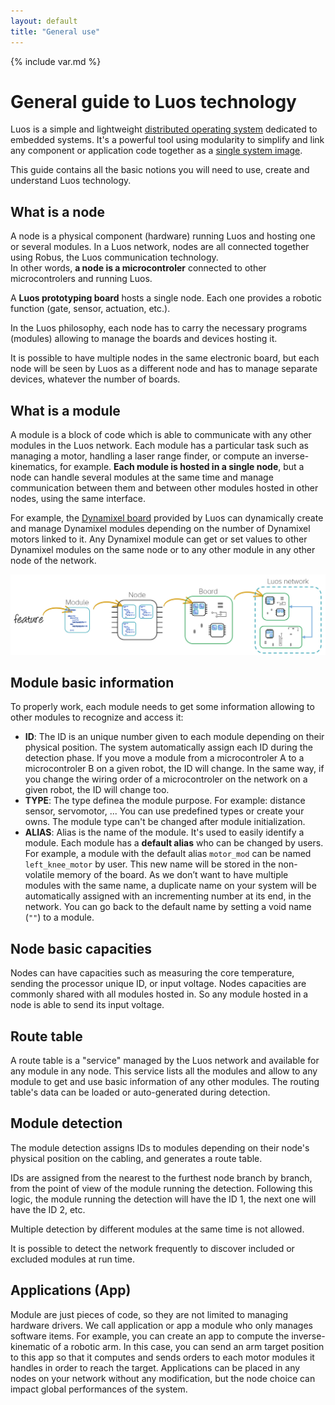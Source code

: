 ```yaml
---
layout: default
title: "General use"
---
```

{% include var.md %}

# General guide to Luos technology

Luos is a simple and lightweight [distributed operating system](https://en.wikipedia.org/wiki/Distributed_operating_system) dedicated to embedded systems. It's a powerful tool using modularity to simplify and link any component or application code together as a [single system image](https://en.wikipedia.org/wiki/Single_system_image).

This guide contains all the basic notions you will need to use, create and understand Luos technology.

## What is a node
A node is a physical component (hardware) running Luos and hosting one or several modules. In a Luos network, nodes are all connected together using Robus, the Luos communication technology.<br/>In other words, **a node is a microcontroler** connected to other microcontrolers and running Luos.

A **Luos prototyping board** hosts a single node. Each one provides a robotic function (gate, sensor, actuation, etc.).

In the Luos philosophy, each node has to carry the necessary programs (modules) allowing to manage the boards and devices hosting it.

It is possible to have multiple nodes in the same electronic board, but each node will be seen by Luos as a different node and has to manage separate devices, whatever the number of boards.

## What is a module
A module is a block of code which is able to communicate with any other modules in the Luos network. Each module has a particular task such as managing a motor, handling a laser range finder, or compute an inverse-kinematics, for example.
**Each module is hosted in a single node**, but a node can handle several modules at the same time and manage communication between them and between other modules hosted in other nodes, using the same interface.

For example, the [Dynamixel board](/board/dxl) provided by Luos can dynamically create and manage Dynamixel modules depending on the number of Dynamixel motors linked to it. Any Dynamixel module can get or set values to other Dynamixel modules on the same node or to any other module in any other node of the network.

![feature-module-node-board](/assets/img/feature-module-node-board.jpg)

## Module basic information
To properly work, each module needs to get some information allowing to other modules to recognize and access it:

 - **ID**: The ID is an unique number given to each module depending on their physical position. The system automatically assign each ID during the detection phase. If you move a module from a microcontroler A to a microcontroler B on a given robot, the ID will change. In the same way, if you change the wiring order of a microcontroler on the network on a given robot, the ID will change too.
 - **TYPE**: The type definea the module purpose. For example: distance sensor, servomotor, ... You can use predefined types or create your owns. The module type can't be changed after module initialization.
 - **ALIAS**: Alias is the name of the module. It's used to easily identify a module. Each module has a **default alias** who can be changed by users. For example, a module with the default alias `motor_mod` can be named `left_knee_motor` by user. This new name will be stored in the non-volatile memory of the board. As we don’t want to have multiple modules with the same name, a duplicate name on your system will be automatically assigned with an incrementing number at its end, in the network. You can go back to the default name by setting a void name (`""`) to a module.

## Node basic capacities
Nodes can have capacities such as measuring the core temperature, sending the processor unique ID, or input voltage. Nodes capacities are commonly shared with all modules hosted in. So any module hosted in a node is able to send its input voltage.

## Route table
A route table is a "service" managed by the Luos network and available for any module in any node. This service lists all the modules and allow to any module to get and use basic information of any other modules. The routing table's data can be loaded or auto-generated during detection.

## Module detection
The module detection assigns IDs to modules depending on their node's physical position on the cabling, and generates a route table.

IDs are assigned from the nearest to the furthest node branch by branch, from the point of view of the module running the detection. Following this logic, the module running the detection will have the ID 1, the next one will have the ID 2, etc.

Multiple detection by different modules at the same time is not allowed.

It is possible to detect the network frequently to discover included or excluded modules at run time.

## Applications (App)
Module are just pieces of code, so they are not limited to managing hardware drivers. We call application or app a module who only manages software items.
For example, you can create an app to compute the inverse-kinematic of a robotic arm. In this case, you can send an arm target position to this app so that it computes and sends orders to each motor modules it handles in order to reach the target.
Applications can be placed in any nodes on your network without any modification, but the node choice can impact global performances of the system.
